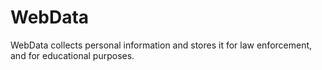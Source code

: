 # WebData
WebData collects personal information and stores it for law enforcement, and for educational purposes.
